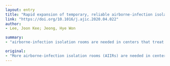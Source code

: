 ```yaml
---
layout: entry
title: "Rapid expansion of temporary, reliable airborne-infection isolation rooms with negative air machines for critical COVID-19 patients"
link: "https://doi.org/10.1016/j.ajic.2020.04.022"
author:
- Lee, Joon Kee; Jeong, Hye Won

summary:
- "airborne-infection isolation rooms are needed in centers that treat COVID-19 patients. Wards and rooms must be carefully checked to ensure an ample supply of medical air and oxygen. Anterooms adjacent to AIIRS are required to maintain pressure differentials and provide an area for donning/doffing or disinfecting medical equipment. AIIRs are needed to provide area for disinfecting or donning medical equipment and donning. Rooms must be monitored to ensure adequate supply of oxygen and air."

original:
- "More airborne-infection isolation rooms (AIIRs) are needed in centers that treat severely affected COVID-19 patients. Wards and rooms must be carefully checked to ensure an ample supply of medical air and oxygen. Anterooms adjacent to AIIRS are required to maintain pressure differentials and provide an area for donning/doffing or disinfecting medical equipment."
---
```


